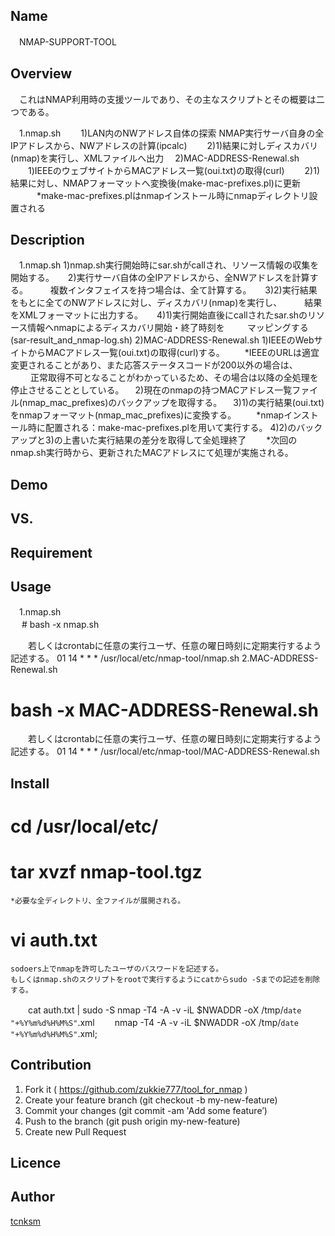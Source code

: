 ## Name
　NMAP-SUPPORT-TOOL



## Overview
　これはNMAP利用時の支援ツールであり、その主なスクリプトとその概要は二つである。

　1.nmap.sh
　　1)LAN内のNWアドレス自体の探索
  NMAP実行サーバ自身の全IPアドレスから、NWアドレスの計算(ipcalc)
　　2)1)結果に対しディスカバリ(nmap)を実行し、XMLファイルへ出力
　2)MAC-ADDRESS-Renewal.sh
　　1)IEEEのウェブサイトからMACアドレス一覧(oui.txt)の取得(curl)
　　2)1)結果に対し、NMAPフォーマットへ変換後(make-mac-prefixes.pl)に更新
　　　*make-mac-prefixes.plはnmapインストール時にnmapディレクトリ設置される

## Description
　1.nmap.sh
   1)nmap.sh実行開始時にsar.shがcallされ、リソース情報の収集を開始する。
　 2)実行サーバ自体の全IPアドレスから、全NWアドレスを計算する。
　　 複数インタフェイスを持つ場合は、全て計算する。
　 3)2)実行結果をもとに全てのNWアドレスに対し、ディスカバリ(nmap)を実行し、
　　 結果をXMLフォーマットに出力する。
　 4)1)実行開始直後にcallされたsar.shのリソース情報へnmapによるディスカバリ開始・終了時刻を
　　 マッピングする(sar-result_and_nmap-log.sh)
2)MAC-ADDRESS-Renewal.sh
  1)IEEEのWebサイトからMACアドレス一覧(oui.txt)の取得(curl)する。
　　*IEEEのURLは適宜変更されることがあり、また応答ステータスコードが200以外の場合は、
　　 正常取得不可となることがわかっているため、その場合は以降の全処理を停止させることとしている。
　2)現在のnmapの持つMACアドレス一覧ファイル(nmap_mac_prefixes)のバックアップを取得する。
　3)1)の実行結果(oui.txt)をnmapフォーマット(nmap_mac_prefixes)に変換する。
　　*nmapインストール時に配置される：make-mac-prefixes.plを用いて実行する。
  4)2)のバックアップと3)の上書いた実行結果の差分を取得して全処理終了
　　*次回のnmap.sh実行時から、更新されたMACアドレスにて処理が実施される。

## Demo

## VS. 

## Requirement

## Usage
　1.nmap.sh	
　  # bash -x nmap.sh 

　　若しくはcrontabに任意の実行ユーザ、任意の曜日時刻に定期実行するよう記述する。
   01 14 * * * /usr/local/etc/nmap-tool/nmap.sh
  2.MAC-ADDRESS-Renewal.sh
   # bash -x MAC-ADDRESS-Renewal.sh
　　若しくはcrontabに任意の実行ユーザ、任意の曜日時刻に定期実行するよう記述する。
   01 14 * * * /usr/local/etc/nmap-tool/MAC-ADDRESS-Renewal.sh

## Install
  # cd /usr/local/etc/
  # tar xvzf nmap-tool.tgz
    *必要な全ディレクトリ、全ファイルが展開される。
  # vi auth.txt 
    sodoers上でnmapを許可したユーザのパスワードを記述する。
    もしくはnmap.shのスクリプトをrootで実行するようにcatからsudo -Sまでの記述を削除する。
　　cat auth.txt | sudo -S nmap -T4 -A -v -iL $NWADDR -oX /tmp/`date "+%Y%m%d%H%M%S"`.xml
　　nmap -T4 -A -v -iL $NWADDR -oX /tmp/`date "+%Y%m%d%H%M%S"`.xml;


## Contribution
  1. Fork it ( https://github.com/zukkie777/tool_for_nmap )
  2. Create your feature branch (git checkout -b my-new-feature)
  3. Commit your changes (git commit -am 'Add some feature’)
  4. Push to the branch (git push origin my-new-feature)
  5. Create new Pull Request

## Licence


## Author

[tcnksm](https://github.com/zukkie777) 

